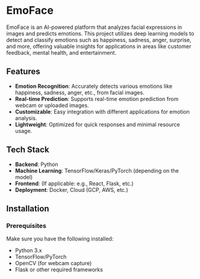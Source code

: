 # EmoFace

EmoFace is an AI-powered platform that analyzes facial expressions in images and predicts emotions. This project utilizes deep learning models to detect and classify emotions such as happiness, sadness, anger, surprise, and more, offering valuable insights for applications in areas like customer feedback, mental health, and entertainment.

## Features
- **Emotion Recognition**: Accurately detects various emotions like happiness, sadness, anger, etc., from facial images.
- **Real-time Prediction**: Supports real-time emotion prediction from webcam or uploaded images.
- **Customizable**: Easy integration with different applications for emotion analysis.
- **Lightweight**: Optimized for quick responses and minimal resource usage.

## Tech Stack
- **Backend**: Python
- **Machine Learning**: TensorFlow/Keras/PyTorch (depending on the model)
- **Frontend**: (If applicable: e.g., React, Flask, etc.)
- **Deployment**: Docker, Cloud (GCP, AWS, etc.)

## Installation

### Prerequisites
Make sure you have the following installed:
- Python 3.x
- TensorFlow/PyTorch
- OpenCV (for webcam capture)
- Flask or other required frameworks


